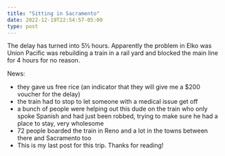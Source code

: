 ```yaml
---
title: "Sitting in Sacramento"
date: 2022-12-19T22:54:57-05:00
type: post
---
```


The delay has turned into 5½ hours. Apparently the problem in Elko was Union Pacific was rebuilding a train in a rail yard and blocked the main line for 4 hours for no reason.

News:
- they gave us free rice (an indicator that they will give me a $200 voucher for the delay)
- the train had to stop to let someone with a medical issue get off
- a bunch of people were helping out this dude on the train who only spoke Spanish and had just been robbed, trying to make sure he had a place to stay, very wholesome 
- 72 people boarded the train in Reno and a lot in the towns between there and Sacramento too
- This is my last post for this trip. Thanks for reading!
